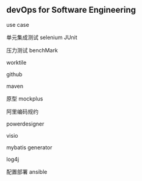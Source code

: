 ## devOps for Software Engineering



use case

单元集成测试 selenium JUnit

压力测试 benchMark

worktile

github

maven

原型 mockplus 

阿里编码规约

powerdesigner 

visio

mybatis generator

log4j

配置部署 ansible